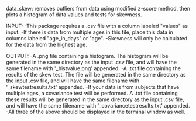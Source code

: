 data_skew: removes outliers from data using modified z-score method, then plots a histogram of data values and tests for skewness.

INPUT:
-This package requires a .csv file with a column labeled "values" as input.
-If there is data from multiple ages in this file, place this data in columns labeled "age_in_days" or "age".
-Skewness will only be calculated for the data from the highest age.

OUTPUT:
-A .png file containing a histogram. The histogram will be generated in the same directory as the input .csv file, and will have the same filename with '_histvalue.png' appended.
-A .txt file containing the results of the skew test. The file will be generated in the same directory as the input .csv file, and will have the same filename with '_skewtestresults.txt' appended.
-If your data is from subjects that have multiple ages, a covariance test will be performed. A .txt file containing these results will be generated in the same directory as the input .csv file, and will have the same fiilename with '_covariancetestresults.txt' appended.
-All three of the above should be displayed in the terminal window as well.
